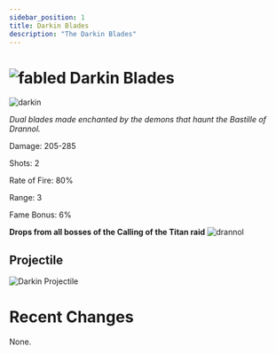 ```yaml
---
sidebar_position: 1
title: Darkin Blades
description: "The Darkin Blades"
---
```


# ![fabled](https://cdn.discordapp.com/attachments/828314781793779742/1108582622457757706/FABLEDBAG.png) Darkin Blades

![darkin](https://cdn.discordapp.com/attachments/1118235017550778448/1187552567073456158/Darkin_Blades.png?ex=65974d83&is=6584d883&hm=a9cd8dff7c0a3c7d41d13b270eff74252e5fc7e6a9e345785812960898ff3098&)

<i>Dual blades made enchanted by the demons that haunt the Bastille of Drannol.</i>

Damage: 205-285

Shots: 2

Rate of Fire: 80%

Range: 3

Fame Bonus: 6%

**Drops from all bosses of the Calling of the Titan raid** ![drannol](https://cdn.discordapp.com/attachments/1107378591026655272/1108664279978229830/triangle_4.png)

## Projectile

![Darkin Projectile](https://cdn.discordapp.com/attachments/1160376179996496013/1170800284285554748/darkinblades.gif?ex=6591babc&is=657f45bc&hm=18134a573fcb85d8e118cf3a2096356113ea5e05be551f469c95a01ebbd99df6&)

# Recent Changes
None. 
